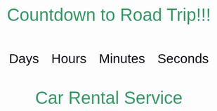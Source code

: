 <html>
<head>
<style>
body{
    text-align: center;
  font-family: sans-serif;
  font-weight: 100;
}
h1{
  color: #396;
  font-weight: 100;
  font-size: 40px;
  margin: 40px 0px 20px;
}
 #clockdiv{
    font-family: sans-serif;
    color: #100f14;
    display: inline-block;
    font-weight: 100;
    text-align: center;
    font-size: 30px;
}
#clockdiv > div{
    padding: 10px;
    border-radius: 3px;
    display: inline-block;
}
#clockdiv div > span{
    padding: 15px;
    border-radius: 3px;
    display: inline-block;
}
smalltext{
    padding-top: 5px;
    font-size: 16px;
}
</style>
</head>
<body>
<h1>Countdown to Road Trip!!!</h1>
<div id="clockdiv">
  <div>
    <span class="days" id="day"></span>
    <div class="smalltext">Days</div>
  </div>
  <div>
    <span class="hours" id="hour"></span>
    <div class="smalltext">Hours</div>
  </div>
  <div>
    <span class="minutes" id="minute"></span>
    <div class="smalltext">Minutes</div>
  </div>
  <div>
    <span class="seconds" id="second"></span>
    <div class="smalltext">Seconds</div>
  </div>
</div>
  
<p id="demo"></p>
  
<script>
  
var deadline = new Date("feb 16, 2023 19:00:00").getTime();
  
var x = setInterval(function() {
  
var now = new Date().getTime();
var t = deadline - now;
var days = Math.floor(t / (1000 * 60 * 60 * 24));
var hours = Math.floor((t%(1000 * 60 * 60 * 24))/(1000 * 60 * 60));
var minutes = Math.floor((t % (1000 * 60 * 60)) / (1000 * 60));
var seconds = Math.floor((t % (1000 * 60)) / 1000);
document.getElementById("day").innerHTML =days ;
document.getElementById("hour").innerHTML =hours;
document.getElementById("minute").innerHTML = minutes; 
document.getElementById("second").innerHTML =seconds; 
if (t < 0) {
        clearInterval(x);
        document.getElementById("demo").innerHTML = "TIME UP";
        document.getElementById("day").innerHTML ='0';
        document.getElementById("hour").innerHTML ='0';
        document.getElementById("minute").innerHTML ='0' ; 
        document.getElementById("second").innerHTML = '0'; }
}, 1000);
</script>
</body>
</html>



<html>
  <head>
    <meta charset="UTF-8">
    <style>
      .cars {
        display: flex;
        flex-wrap: wrap;
      }
      .car {
        width: calc(33.33% - 20px);
        margin: 10px;
        text-align: center;
      }
    </style>
    <title>Car Rental Service</title>
  </head>
  <body>
    <h1>Car Rental Service</h1>
    <div class="cars">
      <!-- List of cars will be inserted here using JavaScript -->
    </div>
    <script>
      // Array of 10 cars
      const cars = [
        { name: "Toyota Camry", image: "toyatacamry.jpg" },
        { name: "Honda Civic", image: "civic.jpg" },
        { name: "Chevy Impala", image: "chevy.jpg" },
        { name: "Ford Mustang", image: "ford.jpg" },
        { name: "Nissan Altima", image: "nissan.jpg" },
        { name: "Tesla Model S", image: "tesla.jpg" },
        { name: "BMW 5 Series", image: "bmw.jpg" },
        { name: "Audi A6", image: "audi.jpg" },
        { name: "Mercedes-Benz E-Class", image: "e class.jpg" },
        { name: "Jaguar XF", image: "jag.jpg" }
      ];
      
      // Get the car list element
      const carList = document.querySelector(".cars");
      
      // Loop through the cars array
      for (const car of cars) {
        // Create a new element for each car
        const item = document.createElement("div");
        item.classList.add("car");
        item.innerHTML = `
          <h2>${car.name}</h2>
          <img src="${car.image}" alt="${car.name}" width="100%">
        `;
        
        // Append the car element to the car list
        carList.appendChild(item);
      }
    </script>
  </body>
</html>